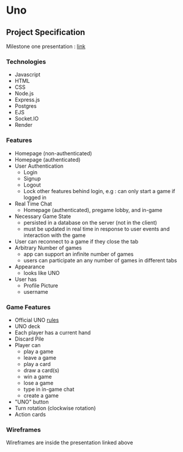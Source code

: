 # Uno

## Project Specification

Milestone one presentation : [link](https://docs.google.com/presentation/d/1OMjyxKC7_71eLOA2IwYtNWtkrLsH_sS8Zbw9jitxQy8/edit?usp=sharing)

### Technologies

- Javascript
- HTML
- CSS
- Node.js
- Express.js
- Postgres
- EJS
- Socket.IO
- Render

### Features

- Homepage (non-authenticated)
- Homepage (authenticated)
- User Authentication
  - Login
  - Signup
  - Logout
  - Lock other features behind login, e.g : can only start a game if logged in
- Real Time Chat
  - Homepage (authenticated), pregame lobby, and in-game
- Necessary Game State
  - persisted in a database on the server (not in the client)
  - must be updated in real time in response to user events and interaction with the game
- User can reconnect to a game if they close the tab
- Arbitrary Number of games
  - app can support an infinite number of games
  - users can participate an any number of games in different tabs
- Appearance
  - looks like UNO
- User has
  - Profile Picture
  - username

### Game Features

- Official UNO [rules](https://www.unorules.com/)
- UNO deck
- Each player has a current hand
- Discard Pile
- Player can
  - play a game
  - leave a game
  - play a card
  - draw a card(s)
  - win a game
  - lose a game
  - type in in-game chat
  - create a game
- "UNO" button
- Turn rotation (clockwise rotation)
- Action cards

### Wireframes

Wireframes are inside the presentation linked above
